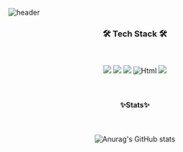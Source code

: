 

![header](https://capsule-render.vercel.app/api?type=soft&color=auto&height=150&section=header&text=JunHyukKim&fontSize=70&animation=twinkling)
<div align="center">

  
<h3 align="center">🛠 Tech Stack 🛠</h3>
  <br>
  

 <img src="https://img.shields.io/badge/HTML5-E34F26?style=for-the-badge&logo=HTML5&logoColor=white"> <img src="https://img.shields.io/badge/CSS3-1572B6?style=for-the-badge&logo=CSS3&logoColor=white"> <img src="https://img.shields.io/badge/JavaScript-F7DF1E?style=for-the-badge&logo=JavaScript&logoColor=white">  <img alt="Html" src ="https://img.shields.io/badge/Bootstrap-7952B3.svg?&style=for-the-badge&logo=Bootstrap&logoColor=white"/> <img src="https://img.shields.io/badge/github-181717?style=for-the-badge&logo=github&logoColor=white">

  
<br>

 
#### ✨Stats✨

  <br>
  
![Anurag's GitHub stats](https://github-readme-stats.vercel.app/api?username=kimbboyong&show_icons=true&theme=radical)
  
  <br>
  
<!-- [![Hits](https://hits.seeyoufarm.com/api/count/incr/badge.svg?url=https%3A%2F%2Fgithub.com%2Fkimbboyong%2Fhit-counter&count_bg=%231900AD&title_bg=%23555555&icon=&icon_color=%23E7E7E7&title=hits&edge_flat=false)](https://hits.seeyoufarm.com) -->
